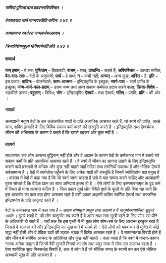 ##### यामिमां पुष्पितां वाचं प्रवदन्त्यविपश्चितः ।
##### वेदवादरताः पार्थ नान्यदस्तीति वादिनः ॥ ४२ ॥
##### कामात्मानः स्वर्गपरा जन्मकर्मफलप्रदाम् ।
##### क्रियाविशेषबहुलां भोगैश्वर्यगतिं प्रति ॥ ४३ ॥

#### शब्दार्थ

**याम् इमाम्** – ये सब; **पुष्पिताम्** – दिखावटी; **वाचम्** – शब्द; **प्रवदन्ति** – कहते हैं; **अविपश्र्चितः** – अल्पज्ञ व्यक्ति; **वेद-वाद-रताः** – वेदों के अनुयायी; **पार्थ** – हे पार्थ; **न** – कभी नहीं; **अन्यत्** – अन्य कुछ; **अस्ति** – है; **इति** – इस प्रकार; **वादिनः** – बोलनेवाले; **काम-आत्मनः** – इन्द्रियतृप्ति के इच्छुक; **स्वर्ग-पराः** – स्वर्ग प्राप्ति के इच्छुक; **जन्म-कर्म-फल-प्रदाम्** – उत्तम जन्म तथा अन्य  सकाम कर्मफल प्रदान करने वाला; **क्रिया-विशेष** – भड़कीले उत्सव; **बहुलाम्** – विविध; **भोग** – इन्द्रियतृप्ति; **ऐश्वर्य** – तथा ऐश्वर्य; **गतिम्** – प्रगति; **प्रति** – की ओर ।

#### भावार्थ

अल्पज्ञानी मनुष्य वेदों के उन अलंकारिक शब्दों के प्रति अत्यधिक आसक्त रहते हैं, जो स्वर्ग की प्राप्ति, अच्छे जन्म, शक्ति इत्यादि के लिए विविध सकाम कर्म करने की संस्तुति करते हैं । इन्द्रियतृप्ति तथा ऐश्वर्यमय जीवन की अभिलाषा के कारण वे कहते हैं कि इससे बढ़कर और कुछ नहीं है ।

#### तात्पर्य

साधारणतः सब लोग अत्यन्त बुद्धिमान् नहीं होते और वे अज्ञान के कारण वेदों के कर्मकाण्ड भाग में बताये गये सकाम कर्मों के प्रति अत्यधिक आसक्त रहते हैं । वे स्वर्ग में जीवन का आनन्द उठाने के लिए इन्द्रियतृप्ति कराने वाले प्रस्तावों से अधिक और कुछ नहीं चाहते जहाँ मदिरा तथा तरुणियाँ उपलब्ध हैं और भौतिक ऐश्वर्य सर्वसामान्य है । वेदों में स्वर्गलोक पहुँचने के लिए अनेक यज्ञों की संस्तुति है जिनमें ज्योतिष्टोम यज्ञ प्रमुख है । वास्तव में वेदों में कहा गया है कि जो स्वर्ग जाना चाहता है उसे ये यज्ञ सम्पन्न करने चाहिए और अल्पज्ञानी पुरुष सोचते हैं कि वैदिक ज्ञान का सारा अभिप्राय इतना ही है । ऐसे लोगों के लिए कृष्णभावनामृत के दृढ़ कर्म में स्थित हो पाना अत्यन्त कठिन है । जिस प्रकार मूर्ख लोग विषैले वृक्षों के फूलों के प्रति बिना यह जाने कि इस आकर्षण का फल क्या होगा आसक्त रहते हैं उसी प्रकार अज्ञानी व्यक्ति स्वर्गिक ऐश्वर्य तथा तज्जनित इन्द्रियभोग के प्रति आकृष्ट रहते हैं ।

वेदों के कर्मकाण्ड भाग में कहा गया है – *अपाम सोममृता अभूम तथा अक्षय्यं ह वै चातुर्मास्ययाजिनः सुकृतं भवति* । दूसरे शब्दों में, जो लोग चातुर्मास तप करते हैं वे अमर तथा सदा सुखी रहने के लिए सोम-रस पीने के अधिकारी हो जाते हैं । यहाँ तक कि इस पृथ्वी में भी कुछ लोग सोम-रस के लिए अत्यन्त इच्छुक रहते हैं जिससे वे बलवान बनें और इन्द्रियतृप्ति का सुख पाने में समर्थ हों । ऐसे लोगों को भवबन्धन से मुक्ति में कोई श्रद्धा नहीं होती और वे वैदिक यज्ञों की तड़क-भड़क में विशेष आसक्त रहते हैं । वे सामान्यतया विषयी होते हैं और जीवन में स्वर्गिक आनन्द के अतिरिक्त और कुछ नहीं चाहते । कहा जाता है कि स्वर्ग में नन्दन-कानन नामक अनेक उद्यान हैं जिनमें दैवी सुन्दरी स्त्रियों का संग तथा प्रचुर मात्रा में सोम-रस उपलब्ध रहता है । ऐसा शारीरिक सुख निस्सन्देह विषयी है, अतः ये लोग वे हैं जो भौतिक जगत् के स्वामी बन कर ऐसे भौतिक अस्थायी सुख के प्रति आसक्त हैं ।